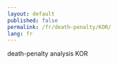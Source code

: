 ```yaml
---
layout: default
published: false
permalink: /fr/death-penalty/KOR/
lang: fr
---
```


death-penalty analysis KOR
